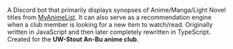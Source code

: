 A Discord bot that primarily displays synopses of Anime/Manga/Light Novel titles from [MyAnimeList](https://myanimelist.net/). It can also serve as a recommendation engine when a club member is looking for a new item to watch/read. Originally written in JavaScript and then later completely rewritten in TypeScript. Created for the **UW-Stout An-Bu anime club**.